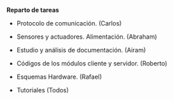 **Reparto de tareas**

- Protocolo de comunicación. (Carlos)
- Sensores y actuadores. Alimentación. (Abraham)
- Estudio y análisis de documentación. (Airam)
- Códigos de los módulos cliente y servidor. (Roberto)
- Esquemas Hardware. (Rafael)

- Tutoriales (Todos)
